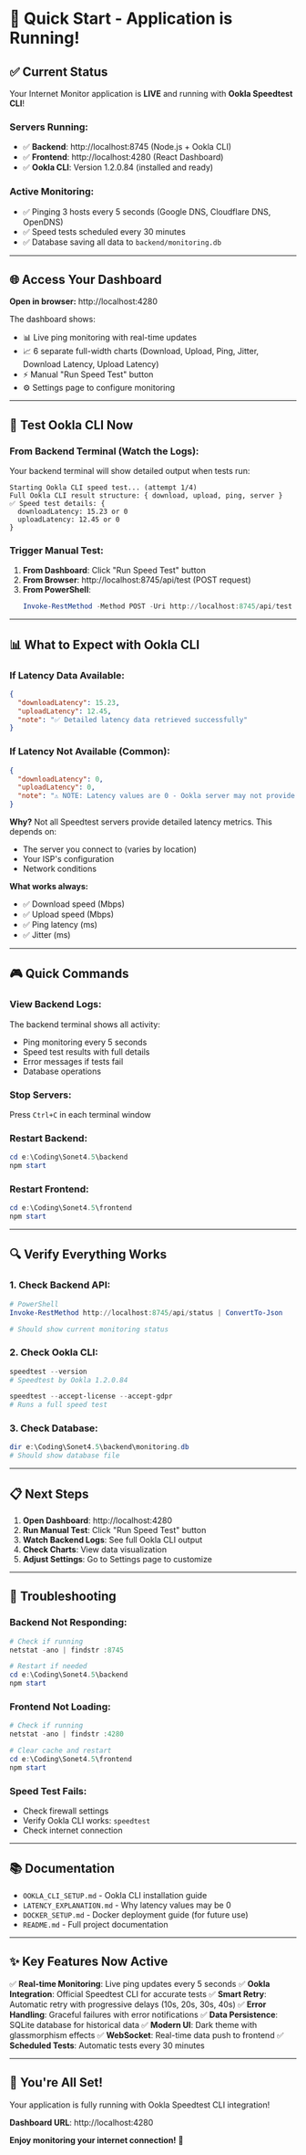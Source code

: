 # 🚀 Quick Start - Application is Running!

## ✅ Current Status

Your Internet Monitor application is **LIVE** and running with **Ookla Speedtest CLI**!

### Servers Running:
- ✅ **Backend**: http://localhost:8745 (Node.js + Ookla CLI)
- ✅ **Frontend**: http://localhost:4280 (React Dashboard)
- ✅ **Ookla CLI**: Version 1.2.0.84 (installed and ready)

### Active Monitoring:
- ✅ Pinging 3 hosts every 5 seconds (Google DNS, Cloudflare DNS, OpenDNS)
- ✅ Speed tests scheduled every 30 minutes
- ✅ Database saving all data to `backend/monitoring.db`

---

## 🌐 Access Your Dashboard

**Open in browser:** http://localhost:4280

The dashboard shows:
- 📊 Live ping monitoring with real-time updates
- 📈 6 separate full-width charts (Download, Upload, Ping, Jitter, Download Latency, Upload Latency)
- ⚡ Manual "Run Speed Test" button
- ⚙️ Settings page to configure monitoring

---

## 🧪 Test Ookla CLI Now

### From Backend Terminal (Watch the Logs):

Your backend terminal will show detailed output when tests run:

```
Starting Ookla CLI speed test... (attempt 1/4)
Full Ookla CLI result structure: { download, upload, ping, server }
✅ Speed test details: {
  downloadLatency: 15.23 or 0
  uploadLatency: 12.45 or 0
}
```

### Trigger Manual Test:

1. **From Dashboard**: Click "Run Speed Test" button
2. **From Browser**: http://localhost:8745/api/test (POST request)
3. **From PowerShell**: 
   ```powershell
   Invoke-RestMethod -Method POST -Uri http://localhost:8745/api/test
   ```

---

## 📊 What to Expect with Ookla CLI

### If Latency Data Available:
```json
{
  "downloadLatency": 15.23,
  "uploadLatency": 12.45,
  "note": "✅ Detailed latency data retrieved successfully"
}
```

### If Latency Not Available (Common):
```json
{
  "downloadLatency": 0,
  "uploadLatency": 0,
  "note": "⚠️ NOTE: Latency values are 0 - Ookla server may not provide detailed latency metrics"
}
```

**Why?** Not all Speedtest servers provide detailed latency metrics. This depends on:
- The server you connect to (varies by location)
- Your ISP's configuration
- Network conditions

**What works always:**
- ✅ Download speed (Mbps)
- ✅ Upload speed (Mbps)
- ✅ Ping latency (ms)
- ✅ Jitter (ms)

---

## 🎮 Quick Commands

### View Backend Logs:
The backend terminal shows all activity:
- Ping monitoring every 5 seconds
- Speed test results with full details
- Error messages if tests fail
- Database operations

### Stop Servers:
Press `Ctrl+C` in each terminal window

### Restart Backend:
```powershell
cd e:\Coding\Sonet4.5\backend
npm start
```

### Restart Frontend:
```powershell
cd e:\Coding\Sonet4.5\frontend
npm start
```

---

## 🔍 Verify Everything Works

### 1. Check Backend API:
```powershell
# PowerShell
Invoke-RestMethod http://localhost:8745/api/status | ConvertTo-Json

# Should show current monitoring status
```

### 2. Check Ookla CLI:
```powershell
speedtest --version
# Speedtest by Ookla 1.2.0.84

speedtest --accept-license --accept-gdpr
# Runs a full speed test
```

### 3. Check Database:
```powershell
dir e:\Coding\Sonet4.5\backend\monitoring.db
# Should show database file
```

---

## 📋 Next Steps

1. **Open Dashboard**: http://localhost:4280
2. **Run Manual Test**: Click "Run Speed Test" button
3. **Watch Backend Logs**: See full Ookla CLI output
4. **Check Charts**: View data visualization
5. **Adjust Settings**: Go to Settings page to customize

---

## 🐛 Troubleshooting

### Backend Not Responding:
```powershell
# Check if running
netstat -ano | findstr :8745

# Restart if needed
cd e:\Coding\Sonet4.5\backend
npm start
```

### Frontend Not Loading:
```powershell
# Check if running
netstat -ano | findstr :4280

# Clear cache and restart
cd e:\Coding\Sonet4.5\frontend
npm start
```

### Speed Test Fails:
- Check firewall settings
- Verify Ookla CLI works: `speedtest`
- Check internet connection

---

## 📚 Documentation

- `OOKLA_CLI_SETUP.md` - Ookla CLI installation guide
- `LATENCY_EXPLANATION.md` - Why latency values may be 0
- `DOCKER_SETUP.md` - Docker deployment guide (for future use)
- `README.md` - Full project documentation

---

## ✨ Key Features Now Active

✅ **Real-time Monitoring**: Live ping updates every 5 seconds
✅ **Ookla Integration**: Official Speedtest CLI for accurate tests
✅ **Smart Retry**: Automatic retry with progressive delays (10s, 20s, 30s, 40s)
✅ **Error Handling**: Graceful failures with error notifications
✅ **Data Persistence**: SQLite database for historical data
✅ **Modern UI**: Dark theme with glassmorphism effects
✅ **WebSocket**: Real-time data push to frontend
✅ **Scheduled Tests**: Automatic tests every 30 minutes

---

## 🎉 You're All Set!

Your application is fully running with Ookla Speedtest CLI integration!

**Dashboard URL**: http://localhost:4280

**Enjoy monitoring your internet connection!** 🚀
